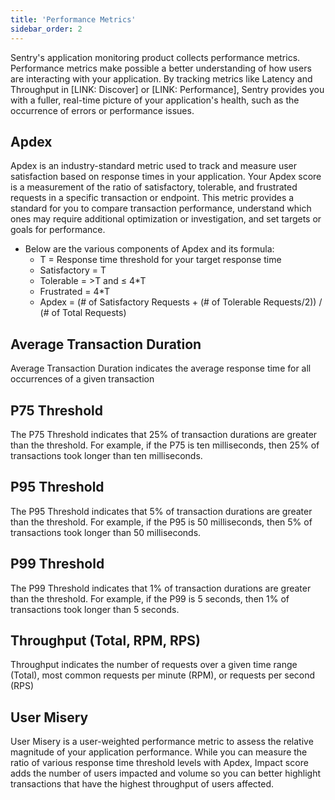 ```yaml
---
title: 'Performance Metrics'
sidebar_order: 2
---
```


Sentry's application monitoring product collects performance metrics. Performance metrics make possible a better understanding of how users are interacting with your application. By tracking metrics like Latency and Throughput in [LINK: Discover] or [LINK: Performance], Sentry provides you with a fuller, real-time picture of your application's health, such as the occurrence of errors or performance issues.

## Apdex
Apdex is an industry-standard metric used to track and measure user satisfaction based on response times in your application. Your Apdex score is a measurement of the ratio of satisfactory, tolerable, and frustrated requests in a specific transaction or endpoint. This metric provides a standard for you to compare transaction performance, understand which ones may require additional optimization or investigation, and set targets or goals for performance.

- Below are the various components of Apdex and its formula:
    - T = Response time threshold for your target response time
    - Satisfactory = T
    - Tolerable = >T and ≤ 4*T
    - Frustrated = 4*T
    - Apdex = (# of Satisfactory Requests + (# of Tolerable Requests/2)) / (# of Total Requests)
    
## Average Transaction Duration
Average Transaction Duration indicates the average response time for all occurrences of a given transaction
    
## P75 Threshold
The P75 Threshold indicates that 25% of transaction durations are greater than the threshold. For example, if the P75 is ten milliseconds, then 25% of transactions took longer than ten milliseconds.

## P95 Threshold
The P95 Threshold indicates that 5% of transaction durations are greater than the threshold. For example, if the P95 is 50 milliseconds, then 5% of transactions took longer than 50 milliseconds.

## P99 Threshold
The P99 Threshold indicates that 1% of transaction durations are greater than the threshold. For example, if the P99 is 5 seconds, then 1% of transactions took longer than 5 seconds.

## Throughput (Total, RPM, RPS)
Throughput indicates the number of requests over a given time range (Total), most common requests per minute (RPM), or requests per second (RPS)
    
## User Misery
User Misery is a user-weighted performance metric to assess the relative magnitude of your application performance. While you can measure the ratio of various response time threshold levels with Apdex, Impact score adds the number of users impacted and volume so you can better highlight transactions that have the highest throughput of users affected.